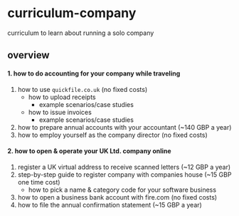# curriculum-company
curriculum to learn about running a solo company

## overview

#### 1. how to do accounting for your company while traveling
1. how to use `quickfile.co.uk` (no fixed costs)
    * how to upload receipts
        * example scenarios/case studies
    * how to issue invoices
        * example scenarios/case studies
2. how to prepare annual accounts with your accountant (~140 GBP a year)
3. how to employ yourself as the company director (no fixed costs)
#### 2. how to open & operate your UK Ltd. company online
1. register a UK virtual address to receive scanned letters (~12 GBP a year)
2. step-by-step guide to register company with companies house (~15 GBP one time cost)
    * how to pick a name & category code for your software business
3. how to open a business bank account with fire.com (no fixed costs)
4. how to file the annual confirmation statement (~15 GBP a year)

